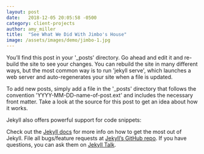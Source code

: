 ```yaml
---
layout: post
date:   2018-12-05 20:05:58 -0500
category: client-projects
author: amy_miller
title:  "See What We Did With Jimbo's House"
image: /assets/images/demo/jimbo-1.jpg
---
```

You’ll find this post in your '_posts' directory. Go ahead and edit it and re-build the site to see your changes. You can rebuild the site in many different ways, but the most common way is to run 'jekyll serve', which launches a web server and auto-regenerates your site when a file is updated.

To add new posts, simply add a file in the '_posts' directory that follows the convention 'YYYY-MM-DD-name-of-post.ext' and includes the necessary front matter. Take a look at the source for this post to get an idea about how it works.

Jekyll also offers powerful support for code snippets:

Check out the [Jekyll docs][jekyll-docs] for more info on how to get the most out of Jekyll. File all bugs/feature requests at [Jekyll’s GitHub repo][jekyll-gh]. If you have questions, you can ask them on [Jekyll Talk][jekyll-talk].

[jekyll-docs]: https://jekyllrb.com/docs/home
[jekyll-gh]:   https://github.com/jekyll/jekyll
[jekyll-talk]: https://talk.jekyllrb.com/
